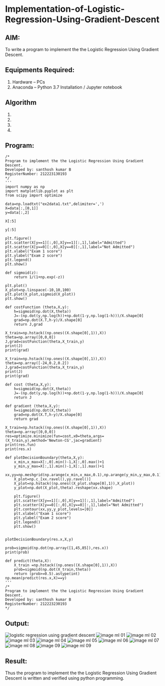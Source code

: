 # Implementation-of-Logistic-Regression-Using-Gradient-Descent

## AIM:
To write a program to implement the the Logistic Regression Using Gradient Descent.

## Equipments Required:
1. Hardware – PCs
2. Anaconda – Python 3.7 Installation / Jupyter notebook

## Algorithm
1. 
2. 
3. 
4. 

## Program:
```
/*
Program to implement the the Logistic Regression Using Gradient Descent.
Developed by: santhosh kumar B
RegisterNumber: 212223130193
*/
'''
import numpy as np
import matplotlib.pyplot as plt
from scipy import optimize

data=np.loadtxt("ex2data1.txt",delimiter=',')
X=data[:,[0,1]]
y=data[:,2]

X[:5]

y[:5]

plt.figure()
plt.scatter(X[y==1][:,0],X[y==1][:,1],label="Admitted")
plt.scatter(X[y==0][:,0],X[y==0][:,1],label="Not Admitted")
plt.xlabel("Exam 1 score")
plt.ylabel("Exam 2 score")
plt.legend()
plt.show()

def sigmoid(z):
    return 1/(1+np.exp(-z))

plt.plot()
X_plot=np.linspace(-10,10,100)
plt.plot(X_plot,sigmoid(X_plot))
plt.show()

def costFunction (theta,X,y):
    h=sigmoid(np.dot(X,theta))
    J=-(np.dot(y,np.log(h))+np.dot(1-y,np.log(1-h)))/X.shape[0]
    grad=np.dot(X.T,h-y)/X.shape[0]
    return J,grad

X_train=np.hstack((np.ones((X.shape[0],1)),X))
theta=np.array([0,0,0])
J,grad=costFunction(theta,X_train,y)
print(J)
print(grad)

X_train=np.hstack((np.ones((X.shape[0],1)),X))
theta=np.array([-24,0.2,0.2])
J,grad=costFunction(theta,X_train,y)
print(J)
print(grad)

def cost (theta,X,y):
    h=sigmoid(np.dot(X,theta))
    J=-(np.dot(y,np.log(h))+np.dot(1-y,np.log(1-h)))/X.shape[0]
    return J

def gradient (theta,X,y):
    h=sigmoid(np.dot(X,theta))
    grad=np.dot(X.T,h-y)/X.shape[0]
    return grad

X_train=np.hstack((np.ones((X.shape[0],1)),X))
theta=np.array([0,0,0])
res=optimize.minimize(fun=cost,x0=theta,args=(X_train,y),method='Newton-CG',jac=gradient)
print(res.fun)
print(res.x)

def plotDecisionBoundary(theta,X,y):
    x_min,x_max=X[:,0].min()-1,X[:,0].max()+1
    y_min,y_max=X[:,1].min()-1,X[:,1].max()+1
    xx,yy=np.meshgrid(np.arange(x_min,x_max,0.1),np.arange(y_min,y_max,0.1))
    X_plot=np.c_[xx.ravel(),yy.ravel()]
    X_plot=np.hstack((np.ones((X_plot.shape[0],1)),X_plot))
    y_plot=np.dot(X_plot,theta).reshape(xx.shape)
    
    plt.figure()
    plt.scatter(X[y==1][:,0],X[y==1][:,1],label="Admitted")
    plt.scatter(X[y==0][:,0],X[y==0][:,1],label="Not Admitted")
    plt.contour(xx,yy,y_plot,levels=[0])
    plt.xlabel("Exam 1 score")
    plt.ylabel("Exam 2 score")
    plt.legend()
    plt.show()


plotDecisionBoundary(res.x,X,y)

prob=sigmoid(np.dot(np.array([1,45,85]),res.x))
print(prob)

def predict(theta,X):
    X_train =np.hstack((np.ones((X.shape[0],1)),X))
    prob=sigmoid(np.dot(X_train,theta))
    return (prob>=0.5).astype(int)
np.mean(predict(res.x,X)==y)
'''
/*
Program to implement the the Logistic Regression Using Gradient Descent.
Developed by: santhosh kumar B
RegisterNumber: 212223230193
*/
```

## Output:
![logistic regression using gradient descent](sam.png)
![image ml 01](https://github.com/Santhoshstudent/-Implementation-of-Logistic-Regression-Using-Gradient-Descent/assets/145446853/19a25a4e-1103-4085-9f2b-2b515c2d6d5f)
![image ml 02](https://github.com/Santhoshstudent/-Implementation-of-Logistic-Regression-Using-Gradient-Descent/assets/145446853/1e1481d5-c84b-4340-8017-1453c2872a11)
![image ml 03](https://github.com/Santhoshstudent/-Implementation-of-Logistic-Regression-Using-Gradient-Descent/assets/145446853/c857a61d-370d-4c50-a576-3887888b7111)
![image ml 04](https://github.com/Santhoshstudent/-Implementation-of-Logistic-Regression-Using-Gradient-Descent/assets/145446853/f2793f1b-50f7-479a-ba6b-2ce389b5a742)
![image ml 05](https://github.com/Santhoshstudent/-Implementation-of-Logistic-Regression-Using-Gradient-Descent/assets/145446853/fbfc52c6-1514-4444-992a-f093c99d9337)
![image ml 06](https://github.com/Santhoshstudent/-Implementation-of-Logistic-Regression-Using-Gradient-Descent/assets/145446853/bfd47bb5-d7f1-440c-a88a-1d6df1ea7564)
![image ml 07](https://github.com/Santhoshstudent/-Implementation-of-Logistic-Regression-Using-Gradient-Descent/assets/145446853/ae72af17-8a64-4e55-8ed0-89ed8c3c5887)
![image ml 08](https://github.com/Santhoshstudent/-Implementation-of-Logistic-Regression-Using-Gradient-Descent/assets/145446853/51044ff0-f81c-4764-b28a-b133004ddcea)
![image 09](https://github.com/Santhoshstudent/-Implementation-of-Logistic-Regression-Using-Gradient-Descent/assets/145446853/66f5a2b5-a9a1-462e-a3b1-608cb6beac81)
![image ml 09](https://github.com/Santhoshstudent/-Implementation-of-Logistic-Regression-Using-Gradient-Descent/assets/145446853/76b27f50-7563-444a-91d8-c66b6bf8c415)










## Result:
Thus the program to implement the the Logistic Regression Using Gradient Descent is written and verified using python programming.

